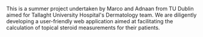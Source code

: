 This is a summer project undertaken by Marco and Adnaan from TU Dublin aimed for Tallaght University Hospital's Dermatology team. We are diligently developing a user-friendly web application aimed at facilitating the calculation of topical steroid measurements for their patients.
